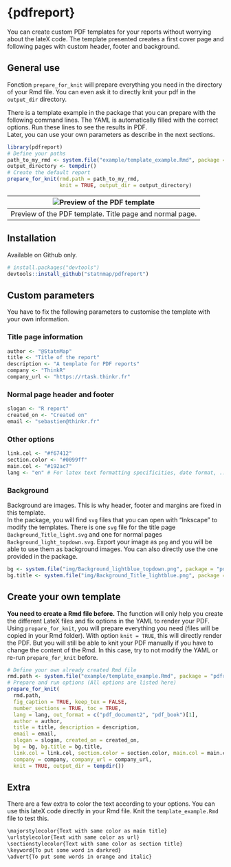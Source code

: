 
# {pdfreport}

You can create custom PDF templates for your reports without worrying
about the lateX code. The template presented creates a first cover page
and following pages with custom header, footer and background.

## General use

Fonction `prepare_for_knit` will prepare everything you need in the
directory of your Rmd file. You can even ask it to directly knit your
pdf in the `output_dir` directory.

There is a template example in the package that you can prepare with the
following command lines. The YAML is automatically filled with the
correct options. Run these lines to see the results in PDF.  
Later, you can use your own parameters as describe in the next sections.

``` r
library(pdfreport)
# Define your paths
path_to_my_rmd <- system.file("example/template_example.Rmd", package = "pdfreport")
output_directory <- tempdir()
# Create the default report
prepare_for_knit(rmd.path = path_to_my_rmd,
                 knit = TRUE, output_dir = output_directory)
```

| ![Preview of the PDF template](https://raw.githubusercontent.com/statnmap/pdfreport/master/inst/img/template_example_demo.png) |
|:------------------------------------------------------------------------------------------------------------------------------:|
|                                    Preview of the PDF template. Title page and normal page.                                    |

## Installation

Available on Github only.

``` r
# install.packages("devtools")
devtools::install_github("statnmap/pdfreport")
```

## Custom parameters

You have to fix the following parameters to customise the template with
your own information.

### Title page information

``` r
author <- "@StatnMap"
title <- "Title of the report"
description <- "A template for PDF reports"
company <- "ThinkR"
company_url <- "https://rtask.thinkr.fr"
```

### Normal page header and footer

``` r
slogan <- "R report"
created_on <- "Created on"
email <- "sebastien@thinkr.fr"
```

### Other options

``` r
link.col <- "#f67412"
section.color <- "#0099ff"
main.col <- "#192ac7"
lang <- "en" # For latex text formatting specificities, date format, ...
```

### Background

Background are images. This is why header, footer and margins are fixed
in this template.  
In the package, you will find `svg` files that you can open with
“Inkscape” to modify the templates. There is one `svg` file for the
title page `Background_Title_light.svg` and one for normal pages
`Background_light_topdown.svg`. Export your image as `png` and you will
be able to use them as background images. You can also directly use the
one provided in the package.

``` r
bg <- system.file("img/Background_lightblue_topdown.png", package = "pdfreport")
bg.title <- system.file("img/Background_Title_lightblue.png", package = "pdfreport")
```

## Create your own template

**You need to create a Rmd file before.** The function will only help
you create the different LateX files and fix options in the YAML to
render your PDF. Using `prepare_for_knit`, you will prepare everything
you need (files will be copied in your Rmd folder). With option
`knit = TRUE`, this will directly render the PDF. But you will still be
able to knit your PDF manually if you have to change the content of the
Rmd. In this case, try to not modify the YAML or re-run
`prepare_for_knit` before.

``` r
# Define your own already created Rmd file
rmd.path <- system.file("example/template_example.Rmd", package = "pdfreport")
# Prepare and run options (All options are listed here)
prepare_for_knit(
  rmd.path, 
  fig_caption = TRUE, keep_tex = FALSE,
  number_sections = TRUE, toc = TRUE,
  lang = lang, out_format = c("pdf_document2", "pdf_book")[1],
  author = author, 
  title = title, description = description,
  email = email,
  slogan = slogan, created_on = created_on,
  bg = bg, bg.title = bg.title,
  link.col = link.col, section.color = section.color, main.col = main.col,
  company = company, company_url = company_url,
  knit = TRUE, output_dir = tempdir())
```

## Extra

There are a few extra to color the text according to your options. You
can use this lateX code directly in your Rmd file. Knit the
`template_example.Rmd` file to test this.

``` md
\majorstylecolor{Text with same color as main title}
\urlstylecolor{Text with same color as url}
\sectionstylecolor{Text with same color as section title}
\keyword{To put some word in darkred}
\advert{To put some words in orange and italic}
```
